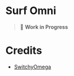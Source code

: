 # Surf Omni

> 🚧 **Work in Progress**

# Credits
- [SwitchyOmega](https://github.com/FelisCatus/SwitchyOmega)
